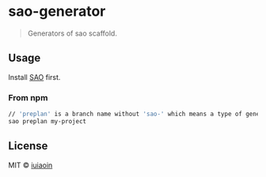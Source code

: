 # sao-generator

> Generators of sao scaffold.

## Usage

Install [SAO](https://github.com/saojs/sao) first.


### From npm

```bash
// 'preplan' is a branch name without 'sao-' which means a type of generator. It is preplan here.
sao preplan my-project    
```

## License

MIT &copy; [iuiaoin](iuiaoin.github.io)
